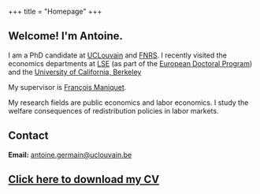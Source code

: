 +++
title = "Homepage"
+++

## Welcome! I'm Antoine.                                                            

I am a PhD candidate at [UCLouvain](https://uclouvain.be/en/research-institutes/lidam) and [FNRS](https://www.frs-fnrs.be/en/le-fnrs/missions-du-fnrs). I recently visited the economics departments at [LSE](https://www.lse.ac.uk/economics) (as part of the [European Doctoral Program](https://www.edpqe.eu/)) and the [University of California, Berkeley](https://www.econ.berkeley.edu/)

My supervisor is [François Maniquet](https://scholar.google.be/citations?user=cQR8M6IAAAAJ&hl=fr).

My research fields are public economics and labor economics. I study the welfare consequences of redistribution policies in labor markets. 

## Contact

**Email:** [antoine.germain@uclouvain.be](mailto:antoine.germain@uclouvain.be)  
<!----  **Address:**  
Center for Operations Research and Econometrics  
Voie du Roman Pays, 34  
1348 Louvain-la-Neuve  
Belgium   -->
 
## [Click here to download my CV](https://antoine-germain.github.io/germain_cv.pdf)




